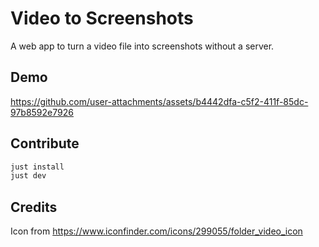 # Video to Screenshots

A web app to turn a video file into screenshots without a server.

## Demo

https://github.com/user-attachments/assets/b4442dfa-c5f2-411f-85dc-97b8592e7926


## Contribute

```sh
just install
just dev
```

## Credits

Icon from https://www.iconfinder.com/icons/299055/folder_video_icon
